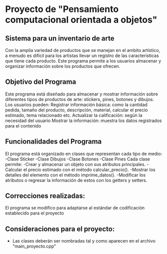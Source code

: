 # Proyecto de "Pensamiento computacional orientada a objetos"
## Sistema para un inventario de arte
Con la amplia variedad de productos que se manejan en el ambito artístico, a menudo es difícil para los artistas llevar un registro de las caracteristicas que tiene cada producto. Este programa permite a los usuarios almacenar y organizar información sobre los productos que ofrecen.
## Objetivo del Programa 
Este programa está diseñado para almacenar y mostrar información sobre diferentes tipos de productos de arte: stickers, pines, botones y dibujos. 
Los usuarios pueden:
Registrar información básica: como la cantidad pedida, tamaño del producto, descripción, material, calcular el precio estimado, tema relacionado etc.
Actualizar la calificación: según la necesidad del usuario
Mostrar la información: muestra los datos registrados para el contenido
## Funcionalidades del Programa
El programa está organizado en clases que representan cada tipo de medio:
-Clase Sticker
-Clase Dibujos
-Clase Botones
-Clase Pines
Cada clase permite:
-Crear y almacenar un objeto con sus atributos principales.
-Calcular el precio estimado con el método calcular_precio().
-Mostrar los detalles del elemento con el método imprime_datos().
-Modificar los atributos o regresar la información de estos con los getters y setters.
## Correcciones realizadas:
El programa se modifico para adaptarse al estándar de codificación establecido para el proyecto
## Consideraciones para el proyecto:
- Las clases deberán ser nombradas tal y como aparecen en el archivo "main_proyecto.cpp"
